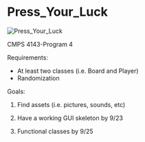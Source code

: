 # Press_Your_Luck
![Press_Your_Luck](http://www.buzzerblog.com/wp-content/uploads/2014/06/Press_Your_Luck_board.jpg)

CMPS 4143-Program 4

Requirements:
- At least two classes (i.e. Board and Player)
- Randomization

Goals:

1. Find assets (i.e. pictures, sounds, etc)

2. Have a working GUI skeleton by 9/23 

3. Functional classes by 9/25

